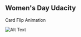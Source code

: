 ## Women's Day Udacity

Card Flip Animation

![Alt Text](https://media.giphy.com/media/p3UBBFwVRIs9IiYW76/giphy.gif)

